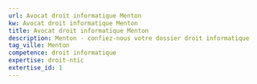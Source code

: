 ```yaml
---
url: Avocat droit informatique Menton
kw: Avocat droit informatique Menton
title: Avocat droit informatique Menton
description: Menton - confiez-nous votre dossier droit informatique
tag_ville: Menton
competence: droit informatique
expertise: droit-ntic
extertise_id: 1
---
```

